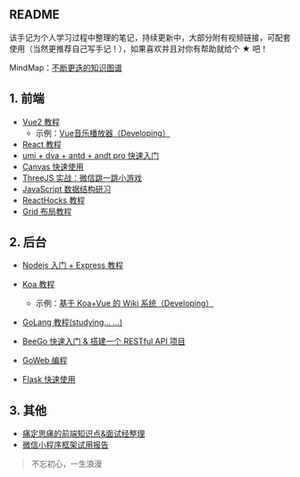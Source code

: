 ## README

该手记为个人学习过程中整理的笔记，持续更新中，大部分附有视频链接，可配套使用（当然更推荐自己写手记！），如果喜欢并且对你有帮助就给个 ★ 吧！ 

MindMap：[不断更迭的知识图谱](https://mubu.com/doc/uTsWM9Vgg0)

## 1. 前端

- [Vue2 教程](./Vue2)
  - 示例：[Vue音乐播放器（Developing）](https://github.com/EsunR/vue-music)
- [React 教程](./React16)
- [umi + dva + antd + andt pro 快速入门](./Umi)
- [Canvas 快速使用](https://github.com/EsunR/FlappyBird-Canvas)
- [ThreeJS 实战：微信跳一跳小游戏](https://github.com/EsunR/JumpToJump)
- [JavaScript 数据结构研习](./Javascript-DataStructures)
- [ReactHocks 教程](./ReactHocks)
- [Grid 布局教程](./Grid)

## 2. 后台

- [Nodejs 入门 + Express 教程](./Express)
- [Koa 教程](./Koa)
  - 示例：[基于 Koa+Vue 的 Wiki 系统（Developing）](https://github.com/EsunR/RWiki)

- [GoLang 教程(studying... ...)](./GoLang)
- [BeeGo 快速入门 & 搭建一个 RESTful API 项目](https://github.com/EsunR/RWiki-GoServe)
- [GoWeb 编程](./GoWeb)
- [Flask 快速使用](./Flask)

## 3. 其他

- [痛定思痛的前端知识点&面试经整理](https://github.com/EsunR/KnowledgePoint-Collection)
- [微信小程序框架试用报告](https://github.com/EsunR/miniprogram-frame-test)

> 不忘初心，一生浪漫



